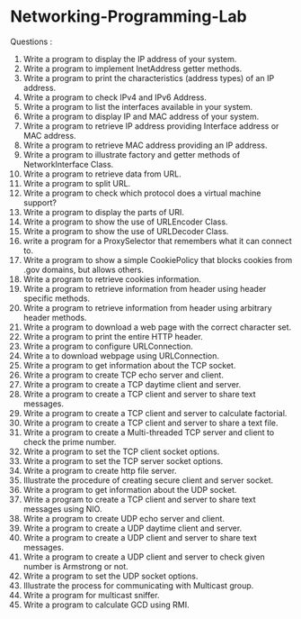 # Networking-Programming-Lab
Questions : 
1. Write a program to display the IP address of your system. 
2. Write a program to implement InetAddress getter methods. 
3. Write a program to print the characteristics (address types) of an IP address. 
4. Write a program to check IPv4 and IPv6 Address. 
5. Write a program to list the interfaces available in your system. 
6. Write a program to display IP and MAC address of your system. 
7. Write a program to retrieve IP address providing Interface address or MAC address. 
8. Write a program to retrieve MAC address providing an IP address. 
9. Write a program to illustrate factory and getter methods of NetworkInterface Class. 
10. Write a program to retrieve data from URL. 
11. Write a program to split URL. 
12. Write a program to check which protocol does a virtual machine support? 
13. Write a program to display the parts of URI. 
14. Write a program to show the use of URLEncoder Class. 
15. Write a program to show the use of URLDecoder Class. 
16. write a program for a  ProxySelector that remembers what it can connect to. 
17. Write a program to show a simple CookiePolicy that blocks cookies from .gov domains, but allows others. 
18. Write a program to retrieve cookies information. 
19. Write a program to retrieve information from header using header specific methods. 
20. Write a program to retrieve information from header using arbitrary header methods. 
21. Write a program to download a web page with the correct character set. 
22. Write a program to print the entire HTTP header. 
23. Write a program to configure URLConnection. 
24. Write a to download webpage using  URLConnection. 
25. Write a program to get information about the TCP socket. 
26. Write a program to create TCP echo server and client. 
27. Write a program to create a TCP daytime client and server. 
28. Write a program to create a TCP client and server to share text messages. 
29. Write a program to create a TCP client and server to calculate factorial. 
30. Write a program to create a TCP client and server to share a text file. 
31. Write a program to create a Multi-threaded TCP server and client to check the prime number. 
32. Write a program to set the TCP client socket options. 
33. Write a program to set the TCP server socket options. 
34. Write a program to create http file server. 
35. Illustrate the procedure of creating secure client and server socket. 
36. Write a program to get information about the UDP socket. 
37. Write a program to create a TCP client and server to share text messages using NIO. 
38. Write a program to create UDP echo server and client. 
39. Write a program to create a UDP daytime client and server. 
40. Write a program to create a UDP client and server to share text messages. 
41. Write a program to create a UDP client and server to check given number is Armstrong or not. 
42. Write a program to set the UDP socket options. 
43. Illustrate the process for communicating with Multicast group. 
44. Write a program for multicast sniffer. 
45. Write a program to calculate GCD using RMI.

